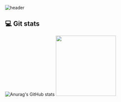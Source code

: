 ![header](https://capsule-render.vercel.app/api?type=Venom&color=auto&height=300&section=header&text=Noh%20YuMin&fontSize=90)
## 💻 Git stats
![Anurag's GitHub stats](https://github-readme-stats.vercel.app/api?username=NohYuMin&show_icons=true&theme=ambient_gradient)
<img src="https://github-readme-stats.vercel.app/api/top-langs/?username=NohYuMin&exclude_repo=NohYuMin.github.io&layout=compact&theme=tokyonight" height = "195px"/>
